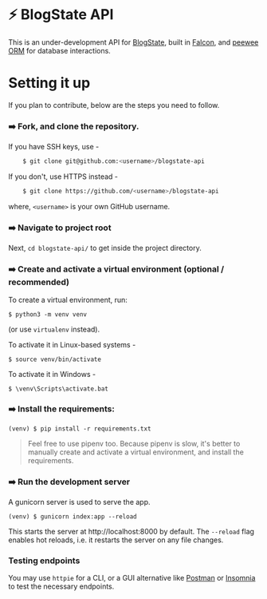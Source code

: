 # :zap: BlogState API
This is an under-development API for [BlogState](https://blogstate.pythonanywhere.com), built in [Falcon](https://falconframework.org), and [peewee ORM](http://docs.peewee-orm.com) for database interactions.

# Setting it up

If you plan to contribute, below are the steps you need to follow.

### :arrow_right: Fork, and clone the repository.

If you have SSH keys, use -
```sh
    $ git clone git@github.com:<username>/blogstate-api
```
If you don't, use HTTPS instead -
```sh
    $ git clone https://github.com/<username>/blogstate-api
```
where, `<username>` is your own GitHub username.

### :arrow_right: Navigate to project root
Next, `cd blogstate-api/` to get inside the project directory.

### :arrow_right: Create and activate a virtual environment (optional / recommended)

To create a virtual environment, run:

    $ python3 -m venv venv
(or use `virtualenv` instead).

To activate it in Linux-based systems -

    $ source venv/bin/activate

To activate it in Windows -

    $ \venv\Scripts\activate.bat

### :arrow_right: Install the requirements:

    (venv) $ pip install -r requirements.txt

> Feel free to use pipenv too. Because pipenv is slow, it's better to manually create and activate a virtual environment, and install the requirements.

### :arrow_right: Run the development server

A gunicorn server is used to serve the app.

    (venv) $ gunicorn index:app --reload

This starts the server at http://localhost:8000 by default. The `--reload` flag enables hot reloads, i.e. it restarts the server on any file changes.

### Testing endpoints

You may use `httpie` for a CLI, or  a GUI alternative like [Postman](https://www.getpostman.com/downloads/) or [Insomnia](https://insomnia.rest) to test the necessary endpoints.
